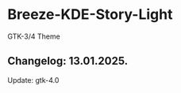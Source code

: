 # Breeze-KDE-Story-Light
GTK-3/4 Theme

Changelog: 13.01.2025.
-----------------------

Update: gtk-4.0
